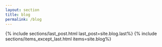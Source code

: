 ```yaml
---
layout: section
title: blog
permalink: /blog
---
```

{% include sections/last_post.html last_post=site.blog.last%}
{% include sections/items_except_last.html items=site.blog%}
